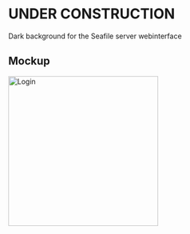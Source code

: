 # UNDER CONSTRUCTION
Dark background for the Seafile server webinterface

## Mockup

<img src="https://github.com/focmb/seafile_custom_css_green/blob/dark/screenshot1_dark.png" alt="Login" width="300">

